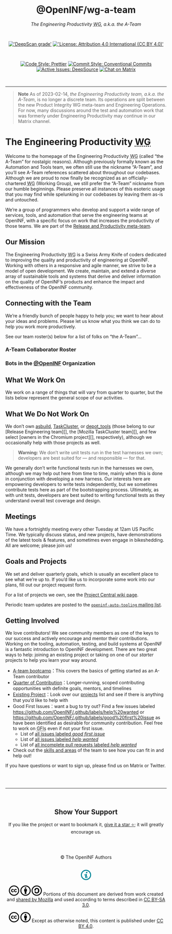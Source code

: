 <!-- Begin GitHub-Flavored Markdown (GFM)
See: https://docs.github.com/get-started/writing-on-github
Spec: https://github.github.com/gfm
-->

<div align="center">

# @OpenINF/wg-a-team

_The Engineering Productivity <abbr title="Working Group">WG</abbr>, a.k.a. the A-Team_

<br />

[!['DeepScan grade'][deepscan-badge]][deepscan-url]
[!['License: Attribution 4.0 International (CC BY 4.0)'][license-badge--shields]][license-badge-url]

</div>


<br />

<div align="center">

[![Code Style: Prettier][prettier-badge]][prettier-url]
[![Commit Style: Conventional Commits][conventional-commits-badge]][conventional-commits-url]
[![Active Issues: DeepSource][deepsource-badge]][deepsource-url]
[![Chat on Matrix][matrix-badge--shields]][matrix-url]

</div>

<br />

---

> **Note**
> As of 2023-02-14, _the Engineering Productivity team, a.k.a. the A-Team_,
> is no longer a discrete team. Its operations are split between the new
> Product Integrity WG meta-team and Engineering Operations. For now, many
> discussions around the test and automation work that was formerly under
> Engineering Productivity may continue in our Matrix channel.

# The Engineering Productivity <abbr title="Working Group">WG</abbr>

Welcome to the homepage of the Engineering Productivity
<abbr title="Working Group">WG</abbr> (called “the A-Team” for nostalgic
reasons). Although previously formally known as the Automation and Tools team,
we often still use the nickname “A-Team”, and you’ll see A-Team references
scattered about throughout our codebases. Although we are proud to now finally
be recognized as an officially-chartered <abbr title="Working Group">WG</abbr>
(Working Group), we still prefer the “A-Team” nickname from our humble
beginnings. Please preserve all instances of this esoteric usage that you may
find while spelunking in our codebases by leaving them as-is and untouched.

We’re a group of programmers who develop and support a wide range of services,
tools, and automation that serve the engineering teams at OpenINF, with a
specific focus on work that increases the productivity of those teams. We are
part of the [Release and Productivity meta-team][].

## Our Mission

The Engineering Productivity <abbr title="Working Group">WG</abbr> is a Swiss
Army Knife of coders dedicated to improving the quality and productivity of
engineering at OpenINF. Working with others in a responsive and agile manner, we
strive to be a model of open development. We create, maintain, and extend a
diverse array of sustainable tools and systems that derive and deliver
information on the quality of OpenINF’s products and enhance the impact and
effectiveness of the OpenINF community.

## Connecting with the Team

We’re a friendly bunch of people happy to help you; we want to hear about your
ideas and problems. Please let us know what you think we can do to help you work
more productively.

See our team roster(s) below for a list of folks on “the A-Team”&hellip;

<!--
`ncu-team sync` command updates the special >>ncu-team-sync.team($org/$team)<<
comment blocks below with a list of members under the specified team.

See: https://nodejs.github.io/node-core-utils/docs/ncu-team.html#synchronize-files-with-special-blocks
-->

### A-Team Collaborator Roster

<!-- ncu-team-sync.team(OpenINF/wg-a-team) -->

<!-- ncu-team-sync end -->

### Bots in the [**@OpenINF**][] Organization

<!-- ncu-team-sync.team(OpenINF/bots) -->

<!-- ncu-team-sync end -->

## What We Work On

We work on a range of things that will vary from quarter to quarter, but the
lists below represent the general scope of our activities.

<!-- (!) NOTE: These may need to be replaced.
- **Services:** Bugzilla, MozReview, Autoland, Treeherder/Perfherder,
  OrangeFactor, hg.mozilla.org, git.mozilla.org, Pulse, ActiveData, Bugzilla ES,
  TestInformant, sheriffing of the tree
- **Automation:** Marionette, mochitest, xpcshell, reftest, web-platform-tests,
  Talos, MozBench, Robocop, Autophone, Bughunter, media and update tests for
  Firefox, GoFaster, CI integration (buildbot/TaskCluster), W3C WebDriver
  Specification, new test harnesses as needed
- **Tools:** mach, mozbase, mozregression, mozdownload, mozharness, mozci, SETA,
  code coverage
-->

## What We Do Not Work On

We don’t own [asbuild][], [TaskCluster][], or [depot_tools][] (those belong to
our [Release Engineering team][], the [Mozilla TaskCluster team][], and few
select [owners in the Chromium project][], respectively), although we
occasionally help with those projects as well.

> **Warning:** We don’t write unit tests run in the test harnesses we own;
> developers are best suited for &mdash; and responsible &mdash; for that.

We generally don’t write functional tests run in the harnesses we own, although
we may help out here from time to time, mainly when this is done in conjunction
with developing a new harness. Our interests here are empowering developers to
write tests independently, but we sometimes contribute tests here as part of the
bootstrapping process. Ultimately, as with unit tests, developers are best
suited to writing functional tests as they understand overall test coverage and
design.

## Meetings

We have a fortnightly meeting every other Tuesday at 12am US Pacific Time. We
typically discuss status, and new projects, have demonstrations of the latest
tools & features, and sometimes even engage in bikeshedding. All are welcome;
please join us!

## Goals and Projects

We set and deliver quarterly goals, which is usually an excellent place to see
what we’re up to. If you’d like us to incorporate some work into our plans, fill
out our project request form.

For a list of projects we own, see the [Project Central wiki page][].

Periodic team updates are posted to the [`openinf-auto-tooling` mailing list][].

## Getting Involved

We love contributors! We see community members as one of the keys to our success
and actively encourage and mentor their contributions. Working on the tooling,
automation, testing, and build systems at OpenINF is a fantastic introduction to
OpenINF development. There are two great ways to help: joining an existing
project or taking on one of our _starter_ projects to help you learn your way
around.

- [A-team bootcamp][]&#xFF1A;This covers the basics of getting started as an
  A-Team contributor
- [Quarter of Contribution][]&#xFF1A;Longer-running, scoped contributing
  opportunities with definite goals, mentors, and timelines
- [Existing Project][]&#xFF1A;Look over our [projects][] list and see if there
  is anything that you’d like to help with
- Good First Issues&#xFF1A;want a bug to try out? Find a few issues labeled
  https://github.com/OpenINF/.github/labels/help%20wanted or
  https://github.com/OpenINF/.github/labels/good%20first%20issue as have been
  identified as desirable for community contribution. Feel free to work on
  <abbr title="Good First Issues">GFIs</abbr> even if not your first issue.
  - List of [all issues labeled _good first issue_][i-gfi]
  - List of [all issues labeled _help wanted_][i-help]
  - List of [all incomplete pull requests labeled _help wanted_][pr-help]
- Check out the [skills and areas][] of the team to see how you can fit in and
  help out!

If you have questions or want to sign up, please find us on Matrix or Twitter.

<br /><br />

---

<br />

<div align="center">

## Show Your Support

<!-- Give a ⭐️ if this project helped you! -->

If you like the project or want to bookmark it, [give it a star ⭐️]; it will
greatly encourage us.

<br /><br />

&copy; The OpenINF Authors

<br />

<a title="The OpenINF website" href="https://open.inf.is" rel="author">
  <img alt="The OpenINF logo" height="32px" width="32px" src="https://raw.githubusercontent.com/openinf/openinf.github.io/live/logo.svg?sanitize=true" />
</a>

![CC logo icon] ![CC BY icon] ![CC SA icon] Portions of this document are
derived from work created and [shared by Mozilla][moz-policies] and used
according to terms described in [CC BY-SA 3.0].

![CC logo icon] ![CC BY icon] Except as otherwise noted, this content is
published under [CC BY 4.0].

</div>

[**@OpenINF**]: https://github.com/OpenINF

<!-- 3P Tools -->
[asbuild]: https://github.com/OpenINF/openinf-asbuild
[TaskCluster]: https://taskcluster.net
[depot_tools]: https://commondatastorage.googleapis.com/chrome-infra-docs/flat/depot_tools/docs/html/depot_tools.html

<!-- Misc. doc links -->
[i-gfi]:
  https://github.com/search?q=org%3Aopeninf+is%3Aissue+is%3Aopen+label%3A%22good+first+issue%22
[i-help]:
  https://github.com/search?q=org%3Aopeninf+is%3Aissue+is%3Aopen+label%3A%22help+wanted%22
[`openinf-auto-tooling` mailing list]: https://groups.google.com/g/openinf-auto-tooling
[Project Central wiki page]: https://github.com/OpenINF/wg-a-team/wiki/Project-Central
[projects]: https://github.com/OpenINF/wg-a-team/wiki/Project-Central
[pr-help]:
  https://github.com/search?q=org%3Aopeninf+is%3Apr+is%3Aopen+label%3A%22help+wanted%22
[A-team bootcamp]: https://ateam-bootcamp.readthedocs.io/en/latest
[Existing Project]: https://github.com/OpenINF/wg-a-team/wiki/Project-Central
[Quarter of Contribution]:
  https://github.com/OpenINF/wg-a-team/wiki/Auto-Tooling#quarter-of-contribution
[Release and Productivity meta-team]: https://github.com/OpenINF/wg-release-n-productiv
[skills and areas]:
  https://github.com/OpenINF/wg-a-team/wiki/Auto-Tooling#skills-and-areas

<!-- Readme template doc links -->
[cc by icon]: ./doc/img/cc-by_icon.svg 'Attribution icon'
[cc logo icon]: ./doc/img/cc_icon.svg 'Creative Commons icon'
[cc sa icon]: ./doc/img/cc-sa_icon.svg 'ShareAlike icon'
[cc by-sa 3.0]:
  https://creativecommons.org/licenses/by-sa/3.0
  'Creative Commons Attribution-ShareAlike 3.0 Unported license (CC BY-SA 3.0)'
[cc by 4.0]:
  https://creativecommons.org/licenses/by/4.0
  'Creative Commons Attribution 4.0 International license (CC BY 4.0)'
[deepscan-badge]: https://deepscan.io/api/teams/18447/projects/23889/branches/729809/badge/grade.svg 'DeepScan grade'
[deepscan-url]: https://deepscan.io/dashboard#view=project&tid=18447&pid=23889&bid=729809 'DeepScan grade'
[deepsource-badge]: https://deepsource.io/gh/OpenINF/wg-a-team.svg/?label=active+issues&show_trend=true&token=-hDHKwWTwXpLGLvv-7rWktKC
[deepsource-url]: https://deepsource.io/gh/OpenINF/wg-a-team/?ref=repository-badge 'Active Issues: DeepSource'
[conventional-commits-badge]: https://img.shields.io/badge/commit%20style-Conventional-%23fa6673?logoColor=white&logo=data:image/svg+xml;base64,PHN2ZyB4bWxucz0iaHR0cDovL3d3dy53My5vcmcvMjAwMC9zdmciIHZpZXdCb3g9IjAgMCAzMCAzMCI+PHBhdGggc3R5bGU9ImZpbGw6ICNGRkYiIGQ9Ik0xNSwyQTEzLDEzLDAsMSwxLDIsMTUsMTMsMTMsMCwwLDEsMTUsMm0wLTJBMTUsMTUsMCwxLDAsMzAsMTUsMTUsMTUsMCwwLDAsMTUsMFoiLz48L3N2Zz4K 'Commit Style: Conventional Commits'
[conventional-commits-url]: https://www.conventionalcommits.org 'Commit Style: Conventional Commits'
[give it a star ⭐️]: https://github.com/OpenINF/openinf-util-text/stargazers
[license-badge--shields]: https://img.shields.io/badge/license-CC_BY_4.0-blue.svg?logo=github 'License: CC-BY-4.0'
[license-badge-url]: https://spdx.org/licenses/CC-BY-4.0.html 'License: CC BY 4.0'
[matrix-badge--shields]: https://img.shields.io/badge/matrix-join%20chat-%2346BC99?logo=matrix 'Chat on Matrix'
[matrix-url]: https://matrix.to/#/#openinf:matrix.org 'You&apos;re invited to talk on Matrix'
[moz-policies]:
  https://www.mozilla.org/en-US/foundation/licensing/
  'Mozilla Licensing Policies'
[prettier-badge]: https://img.shields.io/badge/code_style-Prettier-ff69b4.svg?logo=prettier 'Code Style: Prettier'
[prettier-url]: https://prettier.io/playground 'Code Style: Prettier'

